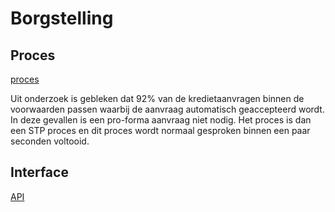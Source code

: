 # Borgstelling

## Proces

[proces](proces.bpmn)

Uit onderzoek is gebleken dat 92% van de kredietaanvragen binnen de voorwaarden passen waarbij de aanvraag automatisch geaccepteerd wordt. In deze gevallen is een pro-forma aanvraag niet nodig. Het proces is dan een STP proces en dit proces wordt normaal gesproken binnen een paar seconden voltooid.

## Interface

[API](product.openapi.yml)